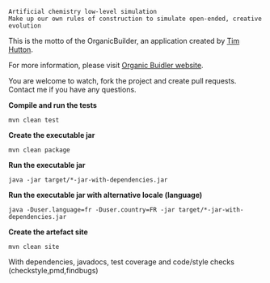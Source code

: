     Artificial chemistry low-level simulation
    Make up our own rules of construction to simulate open-ended, creative evolution

This is the motto of the OrganicBuilder, an application created by [Tim Hutton](http://www.sq3.org.uk).

For more information, please visit [Organic Buidler website](https://bertranddechoux.github.io/OrganicBuilder/).

You are welcome to watch, fork the project and create pull requests. Contact me if you have any questions.


**Compile and run the tests**
```
mvn clean test
```

**Create the executable jar**
```
mvn clean package
```

**Run the executable jar**
```
java -jar target/*-jar-with-dependencies.jar
```

**Run the executable jar with alternative locale (language)**
```
java -Duser.language=fr -Duser.country=FR -jar target/*-jar-with-dependencies.jar
```

**Create the artefact site**
```
mvn clean site
```
With dependencies, javadocs, test coverage and code/style checks (checkstyle,pmd,findbugs)
